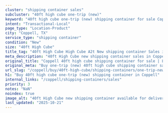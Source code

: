 ```yaml
---
cluster: "shipping container sales"
subcluster: "40ft high cube one-trip (new)"
keyword: "40ft high cube one-trip (new) shipping container for sale Coppell, TX"
intent: "Transactional-Local"
page_type: "Location-Product"
city: "Coppell, TX"
service_type: "shipping container"
condition: "New"
size: "40ft High Cube"
title_tag: "40ft High Cube High Cube A2t New shipping container Sales in Coppell | LC Container"
meta_description: "40ft High Cube new shipping container sales in Coppell. High cube containers with extra height. Fast delivery, competitive pricing. Serving shipping containers area. Quote ID: W4L. Call (214) 524-4168 for your free quote today."
original_title: "Coppell 40ft high cube shipping container for sale | LC"
original_meta: "Buy one-trip (new) 40ft high cube shipping container sale with local delivery in Coppell, TX. LC Container — local Since 2003. Request a fast quote today."
url_slug: "/coppell/buy/40ft-high-cube/shipping-containers/one-trip-new"
h1: "Buy 40ft high cube one-trip (new) shipping container in Coppell"
internal_links: "/coppell/shipping-containers/sales"
priority: 3
notes: "NaN"
noindex: true
image_alt: "40ft High Cube new shipping container available for delivery in Coppell"
last_updated: "2025-10-21"
---
```


<!-- TODO: Add unique city/inventory copy, images, and internal links here. -->
